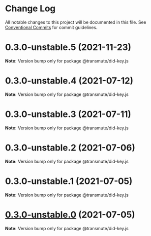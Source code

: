 # Change Log

All notable changes to this project will be documented in this file.
See [Conventional Commits](https://conventionalcommits.org) for commit guidelines.

# 0.3.0-unstable.5 (2021-11-23)

**Note:** Version bump only for package @transmute/did-key.js





# 0.3.0-unstable.4 (2021-07-12)

**Note:** Version bump only for package @transmute/did-key.js





# 0.3.0-unstable.3 (2021-07-11)

**Note:** Version bump only for package @transmute/did-key.js





# 0.3.0-unstable.2 (2021-07-06)

**Note:** Version bump only for package @transmute/did-key.js





# 0.3.0-unstable.1 (2021-07-05)

**Note:** Version bump only for package @transmute/did-key.js





# [0.3.0-unstable.0](https://github.com/transmute-industries/did-key.js/compare/v0.2.1-unstable.42...v0.3.0-unstable.0) (2021-07-05)

**Note:** Version bump only for package @transmute/did-key.js
